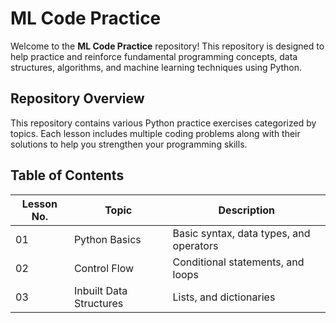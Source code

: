 # ML Code Practice

Welcome to the **ML Code Practice** repository! This repository is designed to help practice and reinforce fundamental programming concepts, data structures, algorithms, and machine learning techniques using Python.

## Repository Overview
This repository contains various Python practice exercises categorized by topics. Each lesson includes multiple coding problems along with their solutions to help you strengthen your programming skills.

## Table of Contents

| Lesson No. | Topic | Description |
|------------|-----------------|------------------------------------------------|
| 01 | Python Basics | Basic syntax, data types, and operators |
| 02 | Control Flow | Conditional statements, and loops |
| 03 | Inbuilt Data Structures | Lists, and dictionaries |
